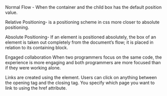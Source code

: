 <p>
Normal Flow - When the container and the child box has the default position value.</br>



Relative Positioning-  is a positioning scheme in css more closer to absolute positioning.</br>



Absolute Positioning- If an element is positioned absolutely, the box of an element is taken out completely from the document’s flow; it is placed in relation to its containing block.</br>


Engaged collaboration
When two programmers focus on the same code, the experience is more engaging and both programmers are more focused than if they were working alone.</br>

Links are created using the <a> element. Users can click on anything 
between the opening <a> tag and the closing </a> tag. You specify 
which page you want to link to using the href attribute.</br></p>